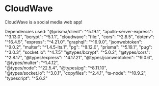 # CloudWave
CloudWave is a social media web app!

Dependencies used:
  "@prisma/client": "^5.19.1",
  "apollo-server-express": "^3.13.0",
  "bcrypt": "^5.1.1",
  "cloudwave": "file:",
  "cors": "^2.8.5",
  "dotenv": "^16.4.5",
  "express": "^4.21.0",
  "graphql": "^16.9.0",
  "jsonwebtoken": "^9.0.2",
  "multer": "^1.4.5-lts.1",
  "pg": "^8.12.0",
  "prisma": "^5.19.1",
  "pug": "^3.0.3",
  "socket.io": "^4.7.5"
  "@types/bcrypt": "^5.0.2",
  "@types/cors": "^2.8.17",
  "@types/express": "^4.17.21",
  "@types/jsonwebtoken": "^9.0.6",
  "@types/multer": "^1.4.12",    
  "@types/node": "^22.5.4",
  "@types/pg": "^8.11.10",    
  "@types/socket.io": "^3.0.1",
  "copyfiles": "^2.4.1",
  "ts-node": "^10.9.2",
  "typescript": "^5.6.2"
